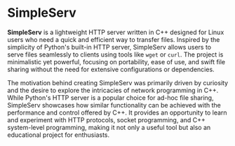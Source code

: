 # SimpleServ

**SimpleServ** is a lightweight HTTP server written in C++ designed for Linux users who need a quick and efficient way to transfer files. Inspired by the simplicity of Python's built-in HTTP server, SimpleServ allows users to serve files seamlessly to clients using tools like `wget` or `curl`. The project is minimalistic yet powerful, focusing on portability, ease of use, and swift file sharing without the need for extensive configurations or dependencies.

The motivation behind creating SimpleServ was primarily driven by curiosity and the desire to explore the intricacies of network programming in C++. While Python's HTTP server is a popular choice for ad-hoc file sharing, SimpleServ showcases how similar functionality can be achieved with the performance and control offered by C++. It provides an opportunity to learn and experiment with HTTP protocols, socket programming, and C++ system-level programming, making it not only a useful tool but also an educational project for enthusiasts.